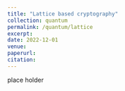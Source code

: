 ```yaml
---
title: "Lattice based cryptography"
collection: quantum
permalink: /quantum/lattice
excerpt:
date: 2022-12-01
venue: 
paperurl: 
citation: 
---
```

 
 place holder
